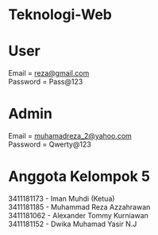 # Teknologi-Web
# User
Email = reza@gmail.com\
Password = Pass@123
# Admin
Email = muhamadreza_2@yahoo.com\
Password = Qwerty@123
# Anggota Kelompok 5
3411181173 - Iman Muhdi (Ketua)\
3411181185 - Muhammad Reza Azzahrawan\
3411181062 - Alexander Tommy Kurniawan\
3411181152 - Dwika Muhamad Yasir N.J
